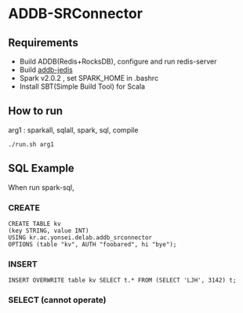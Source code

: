 # ADDB-SRConnector

## Requirements

* Build ADDB(Redis+RocksDB), configure and run redis-server
* Build [addb-jedis](http://vodka.yonsei.ac.kr/gitlab/hwani3142/addb-jedis)
* Spark v2.0.2 , set SPARK_HOME in .bashrc
* Install SBT(Simple Build Tool) for Scala

## How to run
arg1 : sparkall, sqlall, spark, sql, compile

```
./run.sh arg1
```

## SQL Example
When run spark-sql,

### CREATE

```
CREATE TABLE kv
(key STRING, value INT)
USING kr.ac.yonsei.delab.addb_srconnector
OPTIONS (table "kv", AUTH "foobared", hi "bye");
```

### INSERT

```
INSERT OVERWRITE table kv SELECT t.* FROM (SELECT 'LJH', 3142) t;
```

### SELECT (cannot operate)


